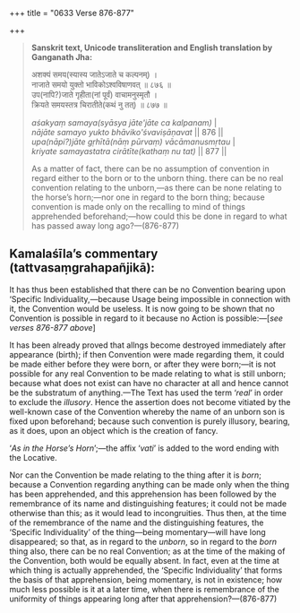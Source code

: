 +++
title = "0633 Verse 876-877"

+++
> **Sanskrit text, Unicode transliteration and English translation by Ganganath Jha:** 
>
> अशक्यं समय(स्यास्य जातेऽजाते च कल्पनम्) ।  
> नाजाते समयो युक्तो भाविकोऽश्वविषाणवत् ॥ ८७६ ॥  
> उप(नापि?)जाते गृहीता(नां पूर्वं) वाचामनुस्मृतौ ।  
> क्रियते समयस्तत्र चिरातीते(कथं नु तत्) ॥ ८७७ ॥ 
>
> *aśakyaṃ samaya(syāsya jāte'jāte ca kalpanam)* \|  
> *nājāte samayo yukto bhāviko'śvaviṣāṇavat* \|\| 876 \|\|  
> *upa(nāpi?)jāte gṛhītā(nāṃ pūrvaṃ) vācāmanusmṛtau* \|  
> *kriyate samayastatra cirātīte(kathaṃ nu tat)* \|\| 877 \|\| 
>
> As a matter of fact, there can be no assumption of convention in regard either to the born or to the unborn thing. there can be no real convention relating to the unborn,—as there can be none relating to the horse’s horn;—nor one in regard to the born thing; because convention is made only on the recalling to mind of things apprehended beforehand;—how could this be done in regard to what has passed away long ago?—(876-877)



## Kamalaśīla’s commentary (tattvasaṃgrahapañjikā):

It has thus been established that there can be no Convention bearing upon ‘Specific Individuality,—because Usage being impossible in connection with it, the Convention would be useless. It is now going to be shown that no Convention is possible in regard to it because no Action is possible:—[*see verses 876-877 above*]

It has been already proved that allngs become destroyed immediately after appearance (birth); if then Convention were made regarding them, it could be made either before they were born, or after they were born;—it is not possible for any real Convention to be made relating to what is still unborn; because what does not exist can have no character at all and hence cannot be the substratum of anything.—The Text has used the term ‘*real*’ in order to exclude the *illusory*. Hence the assertion does not become vitiated by the well-known case of the Convention whereby the name of an unborn son is fixed upon beforehand; because such convention is purely illusory, bearing, as it does, upon an object which is the creation of fancy.

‘*As in the Horse’s Horn*’;—the affix ‘*vati*’ is added to the word ending with the Locative.

Nor can the Convention be made relating to the thing after it is *born*; because a Convention regarding anything can be made only when the thing has been apprehended, and this apprehension has been followed by the remembrance of its name and distinguishing features; it could not be made otherwise than this; as it would lead to incongruities. Thus then, at the time of the remembrance of the name and the distinguishing features, the ‘Specific Individuality’ of the thing—being momentary—will have long disappeared; so that, as in regard to the *unborn*, so in regard to the *born* thing also, there can be no real Convention; as at the time of the making of the Convention, both would be equally absent. In fact, even at the time at which thing is actually apprehended, the ‘Specific Individuality’ that forms the basis of that apprehension, being momentary, is not in existence; how much less possible is it at a later time, when there is remembrance of the uniformity of things appearing long after that apprehension?—(876-877)


